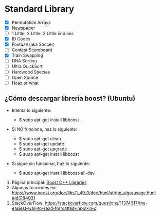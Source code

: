 # Standard Library

- [x] Permutation Arrays
- [x] Newspaper
- [ ] 1 Little, 2 Little, 3 Little Endians
- [x] ID Codes
- [x] Football (aka Soccer)
- [ ] Contest Scoreboard
- [x] Train Swapping
- [ ] DNA Sorting
- [ ] Ultra QuickSort
- [ ] Hardwood Species
- [ ] Open Source
- [ ] Hoax or what

## ¿Cómo descargar librería boost? (Ubuntu)
- Intenta lo siguiente:

    * $ sudo apt-get install libboost

- Si NO funciona, haz lo siguiente:

    * $ sudo apt-get clean
    * $ sudo apt-get update
    * $ sudo apt-get upgrade
    * $ sudo apt-get install libboost

- Si sigue sin funcionar, haz lo siguiente:

    * $ sudo apt-get install libboost-all-dev

1. Página principal: [Boost C++ Libraries](https://www.boost.org/)
2. Algunas funciones en: https://www.boost.org/doc/libs/1_49_0/doc/html/string_algo/usage.html#id3184031
3. StackOverFlow: https://stackoverflow.com/questions/11374617/the-easiest-way-to-read-formatted-input-in-c
